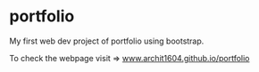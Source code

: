# portfolio
My first web dev project of portfolio using bootstrap. 

To check the webpage visit =>
www.archit1604.github.io/portfolio
